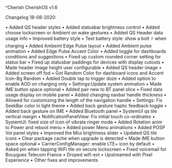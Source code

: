 ^Cherish 
CherishOS v1.6 

Changelog 18-08-2020:

• Added QS header styles
• Added statusbar brightness control 
• Added choose lockscreen or Ambient on wake gestures 
• Added QS Header data usage info
• Improved  battery style
• Text battery style: show a bolt ⚡️ when charging
• Added Ambeint Edge Pulse layout 
• Added Ambient pulse animation 
• Added Edge Pulse Accent Color 
• Added toggle for dashboards conditions and suggestions
• Fixed up custom rounded corner setting for status bar
• Fixed up statusbar paddings for devices with display cutouts
• Made header image height user configurable 
• Added QS header image 
• Added screen off fod
• Got Random Color for dashboard icons and Accent Icon-Bg Random
• Added Double tap to trigger doze
• Added option to enable AOD on charging only
• Settings:Update system animation 
• Made IME button space optional
• Added pair new to BT panel slice
• Fixed data usage display on mobile panel
• Added changing navbar handle thickness
• Allowed for customizing the length of the navigation handle 
• Settings: Fix SeekBar color in light theme
• Added back gesture haptic feedback toggle
• Added back gesture on IME
• Added Bluetooth panel
• SystemUI qs tile vertical margin
• NotificationPanelView: Fix initial touch co-ordinates
• SystemUI: fixed size of icon of vibrate ringer mode
• Added Rotation anim to Power and reboot menu 
• Added power Menu animations
• Added POSP Vol panel styles
• Improved the Miui brightness slider
• Updated QS tile icons 
• Clear package cache when upgrade is detected
• Made IME button space optional 
• CarrierConfigManager: enable LTE+ icon by default
• Asked pin when tapping WiFi tile on secure lockscreen
• Fixed voicemail for Bouygues Telecom France
• Droped wifi-ext
• Upstreamed with Pixel Experience
• Other fixes and improvements
